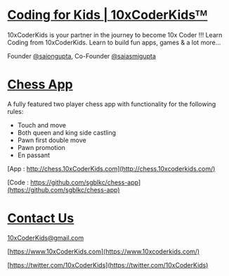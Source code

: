 # [Coding for Kids | 10xCoderKidsᵀᴹ](https://www.10xcoderkids.com/)

10xCoderKids is your partner in the journey to become 10x Coder !!! Learn Coding from 10xCoderKids. Learn to build fun apps, games & a lot more...

Founder [@saiongupta](https://twitter.com/saiongupta), Co-Founder [@saiasmigupta](https://twitter.com/saiasmigupta)

# [Chess App](http://chess.10xcoderkids.com/)

A fully featured two player chess app with functionality for the following rules: 
- Touch and move
- Both queen and king side castling
- Pawn first double move
- Pawn promotion
- En passant

[App : http://chess.10xCoderKids.com](http://chess.10xcoderkids.com/)

[Code : https://github.com/sgblkc/chess-app](https://github.com/sgblkc/chess-app)

# [Contact Us](mailto:10xCoderKids@gmail.com)

[10xCoderKids@gmail.com](mailto:10xCoderKids@gmail.com)

[https://www.10xCoderKids.com](https://www.10xcoderkids.com/)

[https://twitter.com/10xCoderKids](https://twitter.com/10xCoderKids)
